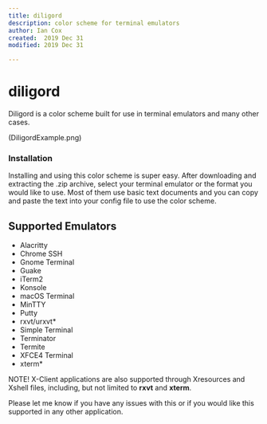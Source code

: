 ```yaml
---
title: diligord
description: color scheme for terminal emulators
author: Ian Cox
created:  2019 Dec 31
modified: 2019 Dec 31

---
```


# diligord

Diligord is a color scheme built for use in terminal emulators and many other cases.

(DiligordExample.png)

### Installation
Installing and using this color scheme is super easy. After downloading and extracting the .zip archive, select
your terminal emulator or the format you would like to use. Most of them use basic text documents and you can
copy and paste the text into your config file to use the color scheme.

## Supported Emulators
* Alacritty
* Chrome SSH
* Gnome Terminal
* Guake
* iTerm2
* Konsole
* macOS Terminal
* MinTTY
* Putty
* rxvt/urxvt*
* Simple Terminal
* Terminator
* Termite
* XFCE4 Terminal
* xterm*
  
NOTE! X-Client applications are also supported through Xresources and Xshell files, including, 
but not limited to **rxvt** and **xterm**.

Please let me know if you have any issues with this or if you would like this supported in any other application.
